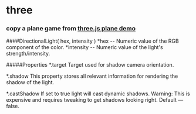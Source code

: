 # three
### copy a plane game from [three.js plane demo](http://www.jianshu.com/p/92771817c73f)

####DirectionalLight( hex, intensity )
*hex -- Numeric value of the RGB component of the color. 
*intensity -- Numeric value of the light's strength/intensity.

#####Properties
*.target
Target used for shadow camera orientation.

*.shadow
This property stores all relevant information for rendering the shadow of the light.

*.castShadow
If set to true light will cast dynamic shadows. Warning: This is expensive and requires tweaking to get shadows looking right.
Default — false.